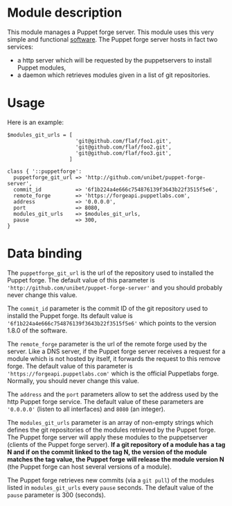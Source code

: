# Module description

This module manages a Puppet forge server.
This module uses this very simple and functional
[software](https://github.com/unibet/puppet-forge-server).
The Puppet forge server hosts in fact two services:
- a http server which will be requested by the puppetservers to
install Puppet modules,
- a daemon which retrieves modules given in a list of git repositories.


# Usage

Here is an example:

```puppet
$modules_git_urls = [
                      'git@github.com/flaf/foo1.git',
                      'git@github.com/flaf/foo2.git',
                      'git@github.com/flaf/foo3.git',
                    ]

class { '::puppetforge':
  puppetforge_git_url => 'http://github.com/unibet/puppet-forge-server',
  commit_id           => '6f1b224a4e666c754876139f3643b22f3515f5e6',
  remote_forge        => 'https://forgeapi.puppetlabs.com',
  address             => '0.0.0.0',
  port                => 8080,
  modules_git_urls    => $modules_git_urls,
  pause               => 300,
}
```


# Data binding

The `puppetforge_git_url` is the url of the repository used to
installed the Puppet forge. The default value of this
parameter is `'http://github.com/unibet/puppet-forge-server'`
and you should probably never change this value.

The `commit_id` parameter is the commit ID of the
git repository used to installd the Puppet forge.
Its default value is `'6f1b224a4e666c754876139f3643b22f3515f5e6'`
which points to the version 1.8.0 of the software.

The `remote_forge` parameter is the url of the remote forge
used by the server. Like a DNS server, if the Puppet forge
server receives a request for a module which is not hosted
by itself, it forwards the request to this remove forge. The
default value of this parameter is
`'https://forgeapi.puppetlabs.com'` which is the official
Puppetlabs forge. Normally, you should never change this
value.

The `address` and the `port` parameters allow to set the
address used by the http Puppet forge service. The default
value of these parameters are `'0.0.0.0'` (listen to all
interfaces) and `8080` (an integer).

The `modules_git_urls` parameter is an array of non-empty strings
which defines the git repositories of the modules retrieved
by the Puppet forge. The Puppet forge server will apply
these modules to the puppetserver (clients of the Puppet
forge server). **If a git repository of a module has a tag N
and if on the commit linked to the tag N, the version of the
module matches the tag value, the Puppet forge will release
the module version N** (the Puppet forge can host several
versions of a module).

The Puppet forge retrieves new commits (via a `git pull`)
of the modules listed in `modules_git_urls` every `pause` seconds.
The default value of the `pause` parameter is 300 (seconds).



